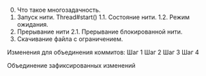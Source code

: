 0. Что такое многозадачность.
1. Запуск нити. Thread#start()
1.1. Состояние нити.
1.2. Режим ожидания.
2. Прерывание нити
2.1. Прерывание блокированной нити.
3. Скачивание файла с ограничением.

Изменения для объединения коммитов:
Шаг 1
Шаг 2
Шаг 3
Шаг 4

Объединение зафиксированных изменений